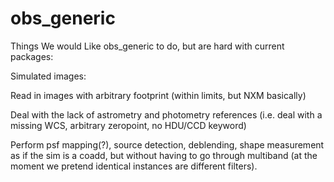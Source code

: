 # obs_generic

Things We would Like obs_generic to do, but are hard with current packages:

Simulated images:

Read in images with arbitrary footprint (within limits, but NXM basically)

Deal with the lack of astrometry and photometry references (i.e. deal with a missing WCS, arbitrary zeropoint, no HDU/CCD keyword)

Perform psf mapping(?), source detection, deblending, shape measurement as if the sim is a coadd, but without having to go through multiband (at the moment we pretend identical instances are different filters).
